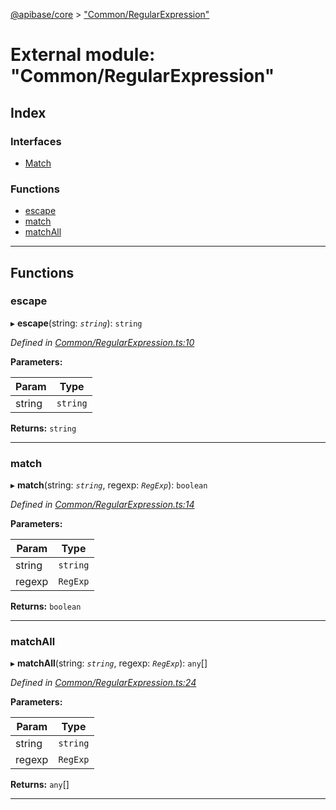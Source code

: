 [@apibase/core](../README.md) > ["Common/RegularExpression"](../modules/_common_regularexpression_.md)

# External module: "Common/RegularExpression"

## Index

### Interfaces

* [Match](../interfaces/_common_regularexpression_.match.md)

### Functions

* [escape](_common_regularexpression_.md#escape)
* [match](_common_regularexpression_.md#match-1)
* [matchAll](_common_regularexpression_.md#matchall)

---

## Functions

<a id="escape"></a>

###  escape

▸ **escape**(string: *`string`*): `string`

*Defined in [Common/RegularExpression.ts:10](https://github.com/chapterjason/APIBase/blob/2632bf5/packages/core/src/Common/RegularExpression.ts#L10)*

**Parameters:**

| Param | Type |
| ------ | ------ |
| string | `string` |

**Returns:** `string`

___
<a id="match-1"></a>

###  match

▸ **match**(string: *`string`*, regexp: *`RegExp`*): `boolean`

*Defined in [Common/RegularExpression.ts:14](https://github.com/chapterjason/APIBase/blob/2632bf5/packages/core/src/Common/RegularExpression.ts#L14)*

**Parameters:**

| Param | Type |
| ------ | ------ |
| string | `string` |
| regexp | `RegExp` |

**Returns:** `boolean`

___
<a id="matchall"></a>

###  matchAll

▸ **matchAll**(string: *`string`*, regexp: *`RegExp`*): `any`[]

*Defined in [Common/RegularExpression.ts:24](https://github.com/chapterjason/APIBase/blob/2632bf5/packages/core/src/Common/RegularExpression.ts#L24)*

**Parameters:**

| Param | Type |
| ------ | ------ |
| string | `string` |
| regexp | `RegExp` |

**Returns:** `any`[]

___

